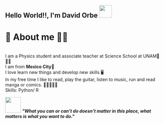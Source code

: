 <h2> Hello World!!, I'm David Orbe <img src="https://media.giphy.com/media/wrwRs5SZHfP6E/giphy.gif" width="40"></h2>

<!-- Description about me -->
<h1>🤔 About me 👨‍💻 </h1> <br />
I am a Physics student and associate teacher at Science School at UNAM🏫👨‍🔬<br />
I am from <strong> Mexico City</strong>🌮<br />
I love learn new things and develop new skills 🖥️<br />
In my free time I like to read, play the guitar, listen to music, run and read manga or comics. 📖🎸🎶🏃‍♂️ <br />
Skills: Python/ R <br />

<img src="http://pa1.narvii.com/5780/8f696b9acc4fe7b934568c2c211c74cc8cc8620c_hq.gif" width="50"> <em><b> "What you can or can’t do doesn’t matter in this place, what matters is what you want to do."<b></em>
